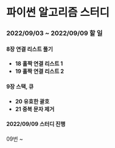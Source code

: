 # 파이썬 알고리즘 스터디

### 2022/09/03 ~ 2022/09/09 할 일

#### 8장 연결 리스트 풀기 

- **18 홀짝 연결 리스트 1**
- **19 홀짝 연결 리스트 2**

#### 9장 스택, 큐 

- **20 유효한 괄호**
- **21 중복 문자 제거**

#### 2022/09/09 스터디 진행 
09번 ~ 

